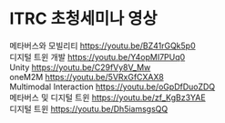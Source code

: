 # ITRC 초청세미나 영상 

메타버스와 모빌리티 https://youtu.be/BZ41rGQk5p0  </br>
디지털 트윈 개발 https://youtu.be/Y4opMI7PUq0  </br>
Unity https://youtu.be/C29fVy8V_Mw </br>
oneM2M https://youtu.be/5VRxGfCXAX8 </br>
Multimodal Interaction https://youtu.be/oGpDfDuoZDQ </br>
메타버스 및 디지털 트윈 https://youtu.be/zf_KgBz3YAE </br>
디지털 트윈 https://youtu.be/Dh5iamsgsQQ </br>
